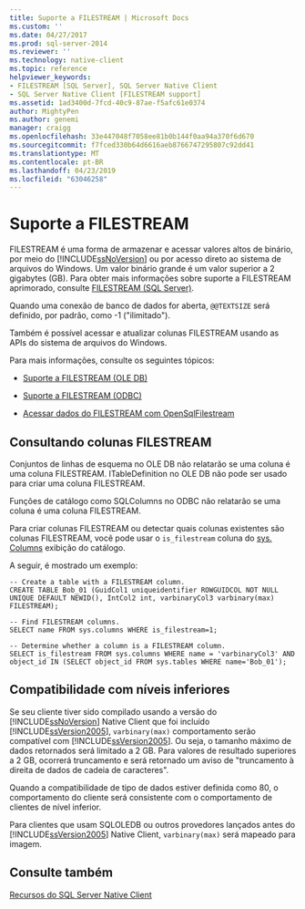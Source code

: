```yaml
---
title: Suporte a FILESTREAM | Microsoft Docs
ms.custom: ''
ms.date: 04/27/2017
ms.prod: sql-server-2014
ms.reviewer: ''
ms.technology: native-client
ms.topic: reference
helpviewer_keywords:
- FILESTREAM [SQL Server], SQL Server Native Client
- SQL Server Native Client [FILESTREAM support]
ms.assetid: 1ad3400d-7fcd-40c9-87ae-f5afc61e0374
author: MightyPen
ms.author: genemi
manager: craigg
ms.openlocfilehash: 33e447048f7058ee81b0b144f0aa94a370f6d670
ms.sourcegitcommit: f7fced330b64d6616aeb8766747295807c92dd41
ms.translationtype: MT
ms.contentlocale: pt-BR
ms.lasthandoff: 04/23/2019
ms.locfileid: "63046258"
---
```

# <a name="filestream-support"></a>Suporte a FILESTREAM
  FILESTREAM é uma forma de armazenar e acessar valores altos de binário, por meio do [!INCLUDE[ssNoVersion](../../../includes/ssnoversion-md.md)] ou por acesso direto ao sistema de arquivos do Windows. Um valor binário grande é um valor superior a 2 gigabytes (GB). Para obter mais informações sobre suporte a FILESTREAM aprimorado, consulte [FILESTREAM &#40;SQL Server&#41;](../../blob/filestream-sql-server.md).  
  
 Quando uma conexão de banco de dados for aberta, `@@TEXTSIZE` será definido, por padrão, como -1 ("ilimitado").  
  
 Também é possível acessar e atualizar colunas FILESTREAM usando as APIs do sistema de arquivos do Windows.  
  
 Para mais informações, consulte os seguintes tópicos:  
  
-   [Suporte a FILESTREAM &#40;OLE DB&#41;](../ole-db/filestream-support-ole-db.md)  
  
-   [Suporte a FILESTREAM &#40;ODBC&#41;](../odbc/filestream-support-odbc.md)  
  
-   [Acessar dados do FILESTREAM com OpenSqlFilestream](../../blob/access-filestream-data-with-opensqlfilestream.md)  
  
## <a name="querying-for-filestream-columns"></a>Consultando colunas FILESTREAM  
 Conjuntos de linhas de esquema no OLE DB não relatarão se uma coluna é uma coluna FILESTREAM. ITableDefinition no OLE DB não pode ser usado para criar uma coluna FILESTREAM.  
  
 Funções de catálogo como SQLColumns no ODBC não relatarão se uma coluna é uma coluna FILESTREAM.  
  
 Para criar colunas FILESTREAM ou detectar quais colunas existentes são colunas FILESTREAM, você pode usar o `is_filestream` coluna do [sys. Columns](/sql/relational-databases/system-catalog-views/sys-columns-transact-sql) exibição do catálogo.  
  
 A seguir, é mostrado um exemplo:  
  
```  
-- Create a table with a FILESTREAM column.  
CREATE TABLE Bob_01 (GuidCol1 uniqueidentifier ROWGUIDCOL NOT NULL UNIQUE DEFAULT NEWID(), IntCol2 int, varbinaryCol3 varbinary(max) FILESTREAM);  
  
-- Find FILESTREAM columns.  
SELECT name FROM sys.columns WHERE is_filestream=1;  
  
-- Determine whether a column is a FILESTREAM column.  
SELECT is_filestream FROM sys.columns WHERE name = 'varbinaryCol3' AND object_id IN (SELECT object_id FROM sys.tables WHERE name='Bob_01');  
```  
  
## <a name="down-level-compatibility"></a>Compatibilidade com níveis inferiores  
 Se seu cliente tiver sido compilado usando a versão do [!INCLUDE[ssNoVersion](../../../includes/ssnoversion-md.md)] Native Client que foi incluído [!INCLUDE[ssVersion2005](../../../includes/sscurrent-md.md)], `varbinary(max)` comportamento serão compatível com [!INCLUDE[ssVersion2005](../../../includes/ssversion2005-md.md)]. Ou seja, o tamanho máximo de dados retornados será limitado a 2 GB. Para valores de resultado superiores a 2 GB, ocorrerá truncamento e será retornado um aviso de "truncamento à direita de dados de cadeia de caracteres".  
  
 Quando a compatibilidade de tipo de dados estiver definida como 80, o comportamento do cliente será consistente com o comportamento de clientes de nível inferior.  
  
 Para clientes que usam SQLOLEDB ou outros provedores lançados antes do [!INCLUDE[ssVersion2005](../../../includes/ssnoversion-md.md)] Native Client, `varbinary(max)` será mapeado para imagem.  
  
## <a name="see-also"></a>Consulte também  
 [Recursos do SQL Server Native Client](sql-server-native-client-features.md)  
  
  
